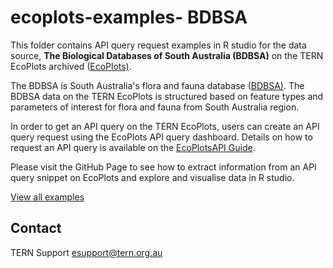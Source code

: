 # ecoplots-examples- BDBSA
This folder contains API query request examples in R studio for the data source, **The Biological Databases of South Australia (BDBSA)** on the TERN EcoPlots archived  (<a href="https://ecoplots.tern.org.au/search">EcoPlots)</a>. 

The BDBSA is South Australia's flora and fauna database (<a href="https://www.environment.sa.gov.au/topics/science/information-and-data/biological-databases-of-south-australia">BDBSA)</a>. 
The BDBSA data on the TERN EcoPlots is structured based on feature types and parameters of interest for flora and fauna from South Australia region. 

In order to get an API query on the TERN EcoPlots, users can create an API query request using the EcoPlots API query dashboard. Details on how to request an API query is available on the
<a href="https://ternaus.atlassian.net/wiki/spaces/TDSAG/pages/2633728070/Testing+EcoPlots+API">EcoPlotsAPI Guide</a>.  

Please visit the GitHub Page to see how to extract information from an API query snippet on EcoPlots and explore and visualise data in R studio.  

[View all examples](https://ternaustralia.github.io/ecoplots-examples/)

## Contact

TERN Support
esupport@tern.org.au
